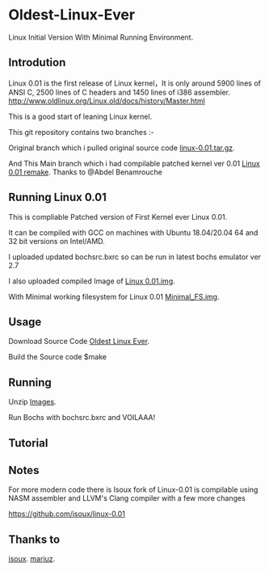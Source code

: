 # Oldest-Linux-Ever
 Linux Initial Version With Minimal Running Environment.

## Introdution ##

Linux 0.01 is the first release of Linux kernel，It is only around 5900 lines of ANSI C, 2500 lines of C headers and 1450 lines of i386 assembler.
http://www.oldlinux.org/Linux.old/docs/history/Master.html

This is a good start of leaning Linux kernel.

This git repository contains two branches :-

Original branch which i pulled original source code  [linux-0.01.tar.gz](https://www.kernel.org/pub/linux/kernel/Historic/linux-0.01.tar.gz "linux-0.01.tar.gz").

And This Main branch which i had compilable patched kernel ver 0.01 [Linux 0.01 remake](http://draconux.free.fr/os_dev/linux0.01.html "Linux 0.01 remake").
Thanks to @Abdel Benamrouche

## Running Linux 0.01 ##

This is compliable Patched version of First Kernel ever Linux 0.01.

It can be compiled with GCC on machines with Ubuntu 18.04/20.04 64 and 32 bit versions on Intel/AMD.

I uploaded updated bochsrc.bxrc so can be run in latest bochs emulator ver 2.7

I also uploaded compiled Image of [Linux 0.01.img](https://github.com/Retro-Linux/Oldest-Linux-Ever/releases/download/0.01/Linux.0.01.img.zip).

With Minimal working filesystem for Linux 0.01 [Minimal_FS.img](https://github.com/Retro-Linux/Oldest-Linux-Ever/releases/download/0.01/Minimal_FS.zip).

## Usage ##

Download Source Code [Oldest Linux Ever](https://github.com/Retro-Linux/Oldest-Linux-Ever.git).

Build the Source code $make

## Running ## 

Unzip [Images](https://github.com/Retro-Linux/Oldest-Linux-Ever/releases/latest).

Run Bochs with bochsrc.bxrc and VOILAAA!

## Tutorial ##

## Notes ##

For more modern code there is Isoux fork of Linux-0.01 is compilable using NASM assembler and LLVM's Clang compiler with a few more changes

https://github.com/isoux/linux-0.01

## Thanks to ##

[isoux](https://github.com/isoux).
[mariuz](https://github.com/mariuz).
